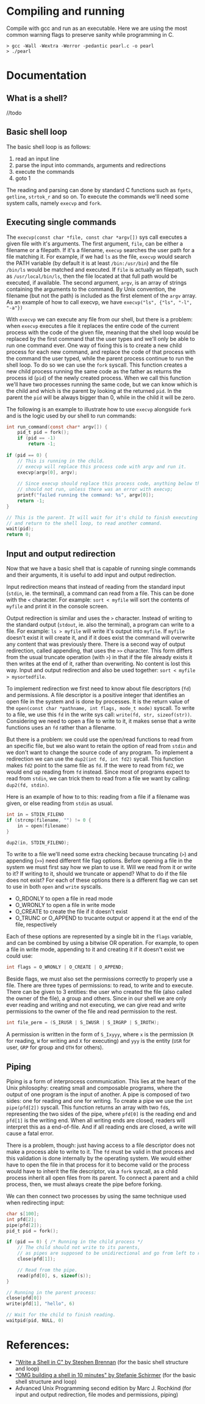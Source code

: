 # Compiling and running

Compile with gcc and run as an executable. Here we are using the most common warning flags to preserve sanity while programming in C.

```
> gcc -Wall -Wextra -Werror -pedantic pearl.c -o pearl
> ./pearl
```

# Documentation

## What is a shell?
//todo

## Basic shell loop
The basic shell loop is as follows:

1. read an input line
2. parse the input into commands, arguments and redirections
3. execute the commands
4. goto 1

The reading and parsing can done by standard C functions such as `fgets`, `getline`, `strtok_r` and so on. To execute the commands we'll need some system calls, namely `execvp` and `fork`.

## Executing single commands

The `execvp(const char *file, const char *argv[])` sys call executes a given file with it's arguments. The first argument, `file`, can be either a filename or a filepath. If it's a filename, `execvp` searches the user path for a file matching it. For example, if we had `ls` as the file, `execvp` would search the PATH variable (by default it is at least `/bin:/usr/bin`) and the file `/bin/ls` would be matched and executed. If `file` is actually an filepath, such as `/usr/local/bin/ls`, then the file located at that full path would be executed, if available. The second argument, `argv`, is an array of strings containing the arguments to the command. By Unix convention, the filename (but not the path) is included as the first element of the `argv` array. As an example of how to call execvp, we have `execvp("ls", {"ls", "-l", "-a"})`

With `execvp` we can execute any file from our shell, but there is a problem: when `execvp` executes a file it replaces the entire code of the current process with the code of the given file, meaning that the shell loop would be replaced by the first command that the user types and we'll only be able to run one command ever. One way of fixing this is to create a new child process for each new command, and replace the code of that process with the command the user typed, while the parent process continue to run the shell loop. To do so we can use the `fork` syscall. This function creates a new child process running the same code as the father as returns the process id (`pid`) of the newly created process. When we call this function we'll have two processes running the same code, but we can know which is the child and which is the parent by looking at the returned `pid`. In the parent the `pid` will be always bigger than 0, while in the child it will be zero. 

The following is an example to illustrate how to use `execvp` alongside `fork` and is the logic used by our shell to run commands:

```C
int run_command(const char* argv[]) {
	pid_t pid = fork();
	if (pid == -1)
		return -1;
	
if (pid == 0) {
	// This is running in the child. 
	// execvp will replace this process code with argv and run it.
	execvp(argv[0], argv);
	
	// Since execvp should replace this process code, anything below this line 
	// should not run, unless there was an error with execvp;
	printf("failed running the command: %s", argv[0]);
	return -1;
}

// This is the parent. It will wait for it's child to finish executing 
// and return to the shell loop, to read another command.
wait(pid);
return 0;
```

## Input and output redirection
Now that we have a basic shell that is capable of running single commands and their arguments, it is useful to add input and output redirection. 

Input redirection means that instead of reading from the standard input (`stdin`, ie. the terminal), a command can read from a file. This can be done with the `<` character. For example: `sort < myfile` will sort the contents of `myfile` and print it in the console screen. 

Output redirection is similar and uses the `>` character. Instead of writing to the standard output (`stdout`, ie. also the terminal), a program can write to a file. For example: `ls > myfile` will write it's output into `myfile`. If `myfile` doesn't exist it will create it, and if it does exist the command will overwrite any content that was previously there. There is a second way of output redirection, called appending, that uses the `>>` character. This form differs from the usual truncate operation (with `>`) in that if the file already exists it then writes at the end of it, rather than overwriting. No content is lost this way. Input and output redirection and also be used together: `sort < myfile > mysortedfile`.

To implement redirection we first need to know about file descriptors (`fd`) and permissions. A file descriptor is a positive integer that identifies an open file in the system and is done by processes. It is the return value of the `open(const char *pathname, int flags, mode_t mode)` syscall. To write to a file, we use this `fd` in the write sys call: `write(fd, str, sizeof(str))`. Considering we need to open a file to write to it, it makes sense that a write functions uses an `fd` rather than a filename.

But there is a problem: we could use the open/read functions to read from an specific file, but we also want to retain the option of read from `stdin` and we don't want to change the source code of any program. To implement a redirection we can use the `dup2(int fd, int fd2)` sycall. This function makes `fd2` point to the same file as `fd`. If the were to read from `fd2`, we would end up reading from `fd` instead. Since most of programs expect to read from `stdin`, we can trick them to read from a file we want by calling: `dup2(fd, stdin)`. 

Here is an example of how to to this: reading from a file if a filename was given, or else reading from `stdin` as usual.
```C
int in = STDIN_FILENO
if (strcmp(filename, "") != 0 {
	in = open(filename)
}

dup2(in, STDIN_FILENO);
```

To write to a file we'll need some extra checking because truncating (`>`) and appending (`>>`) need different file flag options. Before opening a file in the system we must first say how we plan to use it. Will we read from it or write to it? If writing to it, should we truncate or append? What to do if the file does not exist? For each of these options there is a different flag we can set to use in both `open` and `write` syscalls.

* O_RDONLY to open a file in read mode
* O_WRONLY to open a file in write mode
* O_CREATE to create the file if it doesn't exist
* O_TRUNC or O_APPEND to trucante output or append it at the end of the file, respectively

Each of these options are represented by a single bit in the `flags` variable, and can be combined by using a bitwise OR operation. For example, to open a file in write mode, appending to it and creating it if it doesn't exist we could use:

```C
int flags = O_WRONLY | O_CREATE | O_APPEND;
```

Beside flags, we must also set the permissions correctly to properly use a file. There are three types of permissions: to read, to write and to execute. There can be given to 3 entities: the user who created the file (also called the owner of the file), a group and others. Since in our shell we are only ever reading and writing and not executing, we can give read and write permissions to the owner of the file and read permission to the rest.

```C
int file_perm = (S_IRUSR | S_IWUSR | S_IRGRP | S_IROTH);
```

A permission is written in the form of `S_Ixyyy`, where `x` is the permission (`R` for reading, `W` for writing and `X` for executing) and `yyy` is the entity (`USR` for user, `GRP` for group and `OTH` for others).

## Piping
Piping is a form of interprocess communication. This lies at the heart of the Unix philosophy: creating small and composable programs, where the output of one program is the input of another. A pipe is composed of two sides: one for reading and one for writing. To create a pipe we use the `int pipe(pfd[2])` syscall. This function returns an array with two `fd`s, representing the two sides of the pipe, where `pfd[0]` is the reading end and `pfd[1]` is the writing end. When all writing ends are closed, readers will interpret this as a end-of-file. And if all reading ends are closed, a write will cause a fatal error.

There is a problem, though: just having access to a file descriptor does not make a process able to write to it. The `fd` must be valid in that process and this validation is done internally by the operating system. We would either have to open the file in that process for it to become valid or the process would have to inherit the file descriptor, via a `fork` syscall, as a child process inherit all open files from its parent. To connect a parent and a child process, then, we must always create the pipe before forking.

We can then connect two processes by using the same technique used when redirecting input:

```C
char s[100];
int pfd[2];
pipe(pfd[2]);
pid_t pid = fork();

if (pid == 0) { /* Running in the child process */
	// The child should not write to its parents, 
	// as pipes are supposed to be unidirectional and go from left to right.
	close(pfd[1]);

	// Read from the pipe.
	read(pfd[0], s, sizeof(s));
}

// Running in the parent process:
close(pfd[0])
write(pfd[1], "hello", 6)

// Wait for the child to finish reading.
waitpid(pid, NULL, 0)
```

# References:

- ["Write a Shell in C" by Stephen Brennan](https://brennan.io/2015/01/16/write-a-shell-in-c/) (for the basic shell structure and loop)
- [“OMG building a shell in 10 minutes" by Stefanie Schirmer](https://www.youtube.com/watch?v=k6TTj4C0LF0) (for the basic shell structure and loop)
- Advanced Unix Programming second edition by Marc J. Rochkind (for input and output redirection, file modes and permissions, piping)
